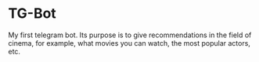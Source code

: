 # TG-Bot
My first telegram bot. Its purpose is to give recommendations in the field of cinema, for example, what movies you can watch, the most popular actors, etc.
